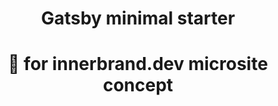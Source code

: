 
<h1 align="center">
  Gatsby minimal starter
</h1>
<h1 align="center">
  📐 for innerbrand.dev microsite concept
</h1>
